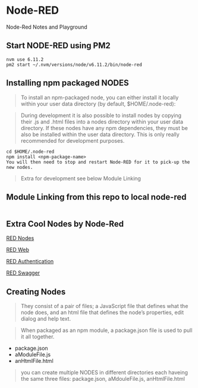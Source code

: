 # Node-RED
Node-Red Notes and Playground

## Start NODE-RED using PM2

```
nvm use 6.11.2
pm2 start ~/.nvm/versions/node/v6.11.2/bin/node-red

```

## Installing npm packaged NODES

> To install an npm-packaged node, you can either install it locally within your user data directory (by default, $HOME/.node-red):

> During development it is also possible to install nodes by copying their .js and .html files into a nodes directory within your user data directory. If these nodes have any npm dependencies, they must be also be installed within the user data directory. This is only really recommended for development purposes.

```
cd $HOME/.node-red
npm install <npm-package-name>
You will then need to stop and restart Node-RED for it to pick-up the new nodes.
```

> Extra for development see below Module Linking

## Module Linking from this repo to local node-red
```
```

## Extra Cool Nodes by Node-Red

[RED Nodes](https://github.com/node-red/node-red-nodes)

[RED Web](https://github.com/node-red/node-red-web-nodes)

[RED Authentication](https://github.com/node-red/node-red-auth-github)

[RED Swagger](https://github.com/node-red/node-red-node-swagger)


## Creating Nodes

> They consist of a pair of files; 
a JavaScript file that defines what the node does, 
and an html file that defines the node’s properties, edit dialog and help text.

> When packaged as an npm module, a package.json file is used to pull it all together.

- package.json
- aModuleFile.js
- anHtmlFile.html

> you can create multiple NODES in different directories each haveing the same three files: package.json, aMdouleFile.js, anHtmlFile.html


